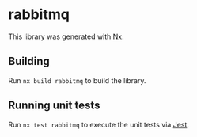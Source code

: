 # rabbitmq

This library was generated with [Nx](https://nx.dev).

## Building

Run `nx build rabbitmq` to build the library.

## Running unit tests

Run `nx test rabbitmq` to execute the unit tests via [Jest](https://jestjs.io).
